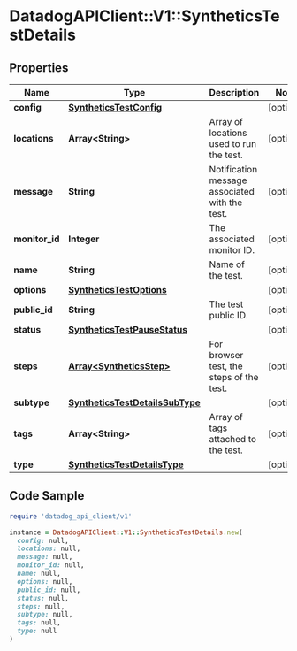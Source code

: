 # DatadogAPIClient::V1::SyntheticsTestDetails

## Properties

| Name | Type | Description | Notes |
| ---- | ---- | ----------- | ----- |
| **config** | [**SyntheticsTestConfig**](SyntheticsTestConfig.md) |  | [optional] |
| **locations** | **Array&lt;String&gt;** | Array of locations used to run the test. | [optional] |
| **message** | **String** | Notification message associated with the test. | [optional] |
| **monitor_id** | **Integer** | The associated monitor ID. | [optional] |
| **name** | **String** | Name of the test. | [optional] |
| **options** | [**SyntheticsTestOptions**](SyntheticsTestOptions.md) |  | [optional] |
| **public_id** | **String** | The test public ID. | [optional] |
| **status** | [**SyntheticsTestPauseStatus**](SyntheticsTestPauseStatus.md) |  | [optional] |
| **steps** | [**Array&lt;SyntheticsStep&gt;**](SyntheticsStep.md) | For browser test, the steps of the test. | [optional] |
| **subtype** | [**SyntheticsTestDetailsSubType**](SyntheticsTestDetailsSubType.md) |  | [optional] |
| **tags** | **Array&lt;String&gt;** | Array of tags attached to the test. | [optional] |
| **type** | [**SyntheticsTestDetailsType**](SyntheticsTestDetailsType.md) |  | [optional] |

## Code Sample

```ruby
require 'datadog_api_client/v1'

instance = DatadogAPIClient::V1::SyntheticsTestDetails.new(
  config: null,
  locations: null,
  message: null,
  monitor_id: null,
  name: null,
  options: null,
  public_id: null,
  status: null,
  steps: null,
  subtype: null,
  tags: null,
  type: null
)
```

